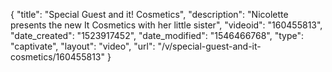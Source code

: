 {
    "title": "Special Guest and it! Cosmetics",
    "description": "Nicolette presents the new It Cosmetics with her little sister",
    "videoid": "160455813",
    "date_created": "1523917452",
    "date_modified": "1546466768",
    "type": "captivate",
    "layout": "video",
    "url": "\/v\/special-guest-and-it-cosmetics\/160455813"
}